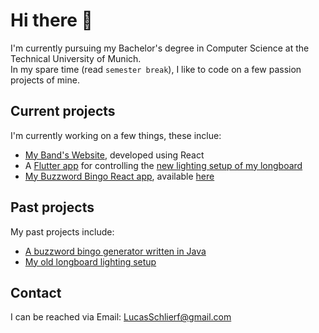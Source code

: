 # Hi there 👋
<!--
[![Lucas Schlierf's GitHub stats](https://github-readme-stats.vercel.app/api?username=LSchlierf&count_private=true&show_icons=true&theme=github_dark)](https://github.com/anuraghazra/github-readme-stats)

[![Top Langs](https://github-readme-stats.vercel.app/api/top-langs/?username=LSchlierf&theme=github_dark&layout=compact&langs_count=4)](https://github.com/anuraghazra/github-readme-stats)
-->
I'm currently pursuing my Bachelor's degree in Computer Science at the Technical University of Munich.  
In my spare time (read `semester break`), I like to code on a few passion projects of mine.

## Current projects

I'm currently working on a few things, these inclue:

- [My Band's Website](https://www.sevenheaven.band), developed using React
- A [Flutter app](https://github.com/LSchlierf/LED-Controller) for controlling the [new lighting setup of my longboard](https://github.com/LSchlierf/Glowboard-Bluetooth)
- [My Buzzword Bingo React app](https://github.com/LSchlierf/Bingo), available [here](https://bs-bingo.vercel.app)

## Past projects

My past projects include:

- [A buzzword bingo generator written in Java](https://github.com/LSchlierf/Bingo-Java)
- [My old longboard lighting setup](https://github.com/LSchlierf/Glowboard)

## Contact

I can be reached via Email: [LucasSchlierf@gmail.com](mailto:LucasSchlierf@gmail.com)
